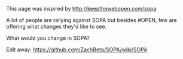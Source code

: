 This page was inspired by http://keepthewebopen.com/sopa

A lot of people are rallying against SOPA but besides #OPEN, few are offering what changes they'd like to see.

What would you change in SOPA?

Edit away: https://github.com/ZachBeta/SOPA/wiki/SOPA